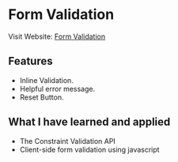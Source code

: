 # Form Validation

Visit Website: [Form Validation](https://lukmanakhmad.github.io/form-validation/)

## Features

- Inline Validation.
- Helpful error message.
- Reset Button.

## What I have learned and applied

- The Constraint Validation API
- Client-side form validation using javascript
